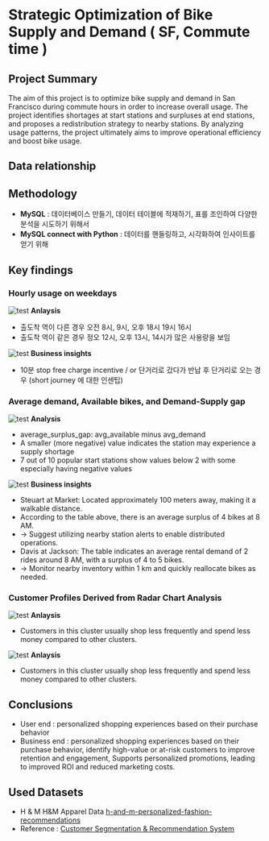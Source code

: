 # Strategic Optimization of Bike Supply and Demand ( SF, Commute time )

## Project Summary
The aim of this project is to optimize bike supply and demand in San Francisco during commute hours in order to increase overall usage.
The project identifies shortages at start stations and surpluses at end stations, and proposes a redistribution strategy to nearby stations.
By analyzing usage patterns, the project ultimately aims to improve operational efficiency and boost bike usage.

## Data relationship



## Methodology 
- **MySQL** : 데이터베이스 만들기, 데이터 테이블에 적재하기, 표를 조인하여 다양한 분석을 시도하기 위해서 
- **MySQL connect with Python** : 데이터를 핸들링하고, 시각화하여 인사이트를 얻기 위해

  
## Key findings


### Hourly usage on weekdays

![test](assets/Radarchart.png)
**Anlaysis**
- 출도착 역이 다른 경우 오전 8시, 9시, 오후 18시 19시 16시
- 출도착 역이 같은 경우 정오 12시, 오후 13시, 14시가 많은 사용량을 보임


![test](assets/Radarchart.png)
**Business insights**
- 10분 stop free charge incentive / or 단거리로 갔다가 반납 후 단거리로 오는 경우 (short journey 에 대한 인센팁)
  

### Average demand, Available bikes, and Demand-Supply gap 

![test](assets/Radarchart.png)
**Analysis**
- average_surplus_gap: avg_available minus avg_demand
- A smaller (more negative) value indicates the station may experience a supply shortage
- 7 out of 10 popular start stations show values below 2 with some especially having negative values


![test](assets/Radarchart.png)
**Business insights**
- Steuart at Market: Located approximately 100 meters away, making it a walkable distance.
- According to the table above, there is an average surplus of 4 bikes at 8 AM.
- → Suggest utilizing nearby station alerts to enable distributed operations.
- Davis at Jackson: The table indicates an average rental demand of 2 rides around 8 AM, with a surplus of 4 to 5 bikes.
- → Monitor nearby inventory within 1 km and quickly reallocate bikes as needed.


### Customer Profiles Derived from Radar Chart Analysis

![test](assets/Radarchart.png)
**Anlaysis**
- Customers in this cluster usually shop less frequently and spend less money compared to other clusters.


![test](assets/Radarchart.png)
**Anlaysis**
- Customers in this cluster usually shop less frequently and spend less money compared to other clusters.

</div>

## Conclusions

- User end : personalized shopping experiences based on their purchase behavior
- Business end : personalized shopping experiences based on their purchase behavior, identify high-value or at-risk customers to improve retention and engagement, Supports personalized promotions, leading to improved ROI and reduced marketing costs.




## Used Datasets
- H & M H&M Apparel Data [h-and-m-personalized-fashion-recommendations](https://www.kaggle.com/competitions/h-and-m-personalized-fashion-recommendations)
- Reference : [Customer Segmentation & Recommendation System](https://www.kaggle.com/code/farzadnekouei/customer-segmentation-recommendation-system)
